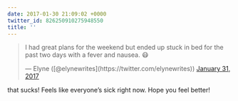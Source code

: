 ```yaml
---
date: 2017-01-30 21:09:02 +0000
twitter_id: 826250910275948550
title: ''
---
```


<blockquote class="twitter-tweet"><p lang="en" dir="ltr">I had great plans for the weekend but ended up stuck in bed for the past two days with a fever and nausea. 😷</p>&mdash; Elyne ([@elynewrites](https://twitter.com/elynewrites)) <a href="https://twitter.com/elynewrites/status/826235077059280900?ref_src=twsrc%5Etfw">January 31, 2017</a></blockquote>
<script async src="https://platform.twitter.com/widgets.js" charset="utf-8"></script>

that sucks! Feels like everyone’s sick right now. Hope you feel better!
